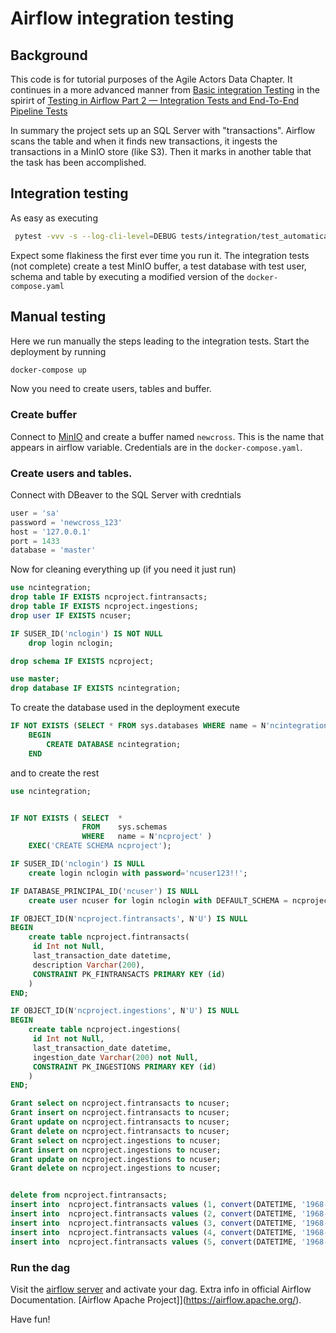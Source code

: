 # Airflow integration testing


## Background

This code is for tutorial purposes of the Agile Actors Data Chapter. It continues in a more advanced manner from
[Basic integration Testing](https://github.com/fithisux/airflow-integration-testing) in the spirirt of
[Testing in Airflow Part 2 — Integration Tests and End-To-End Pipeline Tests](https://medium.com/@chandukavar/testing-in-airflow-part-2-integration-tests-and-end-to-end-pipeline-tests-af0555cd1a82)

In summary the project sets up an SQL Server with "transactions". Airflow scans the table and when it finds new transactions, 
it ingests the transactions in a MinIO store (like S3). Then it marks in another table that the task has been accomplished.

## Integration testing

As easy as executing

```bash
 pytest -vvv -s --log-cli-level=DEBUG tests/integration/test_automatically_sample_dag.py
```

Expect some flakiness the first ever time you run it.
The integration tests (not complete) create a test MinIO buffer, a test database with test user, schema and table by executing a 
modified version of the `docker-compose.yaml`

## Manual testing

Here we run manually the steps leading to the integration tests. Start the deployment by running

```bash
docker-compose up
```

Now you need to create users, tables and buffer.

### Create buffer

Connect to [MinIO](http://127.0.0.1:9001) and create a buffer named `newcross`. This is the name that appears in airflow variable.
Credentials are in the `docker-compose.yaml`.


### Create users and tables.

Connect with DBeaver to the SQL Server with credntials

```python
user = 'sa'
password = 'newcross_123'
host = '127.0.0.1'
port = 1433
database = 'master'
```


Now for cleaning everything up (if you need it just run)

```sql
use ncintegration;
drop table IF EXISTS ncproject.fintransacts;
drop table IF EXISTS ncproject.ingestions;
drop user IF EXISTS ncuser;

IF SUSER_ID('nclogin') IS NOT NULL
	drop login nclogin;

drop schema IF EXISTS ncproject;

use master;
drop database IF EXISTS ncintegration;
```

To create the database used in the deployment execute

```sql
IF NOT EXISTS (SELECT * FROM sys.databases WHERE name = N'ncintegration')
    BEGIN
        CREATE DATABASE ncintegration;
    END
```

and to create the rest

```sql
use ncintegration;


IF NOT EXISTS ( SELECT  *
                FROM    sys.schemas
                WHERE   name = N'ncproject' )
    EXEC('CREATE SCHEMA ncproject');

IF SUSER_ID('nclogin') IS NULL
	create login nclogin with password='ncuser123!!';

IF DATABASE_PRINCIPAL_ID('ncuser') IS NULL
	create user ncuser for login nclogin with DEFAULT_SCHEMA = ncproject;

IF OBJECT_ID(N'ncproject.fintransacts', N'U') IS NULL
BEGIN
	create table ncproject.fintransacts(
	 id Int not Null,
	 last_transaction_date datetime,
	 description Varchar(200),
	 CONSTRAINT PK_FINTRANSACTS PRIMARY KEY (id)	
	)
END;

IF OBJECT_ID(N'ncproject.ingestions', N'U') IS NULL
BEGIN
	create table ncproject.ingestions(
	 id Int not Null,
	 last_transaction_date datetime,
	 ingestion_date Varchar(200) not Null,
	 CONSTRAINT PK_INGESTIONS PRIMARY KEY (id)	
	)
END;

Grant select on ncproject.fintransacts to ncuser;
Grant insert on ncproject.fintransacts to ncuser;
Grant update on ncproject.fintransacts to ncuser;
Grant delete on ncproject.fintransacts to ncuser;
Grant select on ncproject.ingestions to ncuser;
Grant insert on ncproject.ingestions to ncuser;
Grant update on ncproject.ingestions to ncuser;
Grant delete on ncproject.ingestions to ncuser;


delete from ncproject.fintransacts;
insert into  ncproject.fintransacts values (1, convert(DATETIME, '1968-10-23 12:45:37', 20), 'buy 1');
insert into  ncproject.fintransacts values (2, convert(DATETIME, '1968-10-24 12:45:37', 20), 'buy 2');
insert into  ncproject.fintransacts values (3, convert(DATETIME, '1968-10-25 12:45:37', 20), 'buy 3');
insert into  ncproject.fintransacts values (4, convert(DATETIME, '1968-10-26 12:45:37', 20), 'buy 4');
insert into  ncproject.fintransacts values (5, convert(DATETIME, '1968-10-27 12:45:37', 20), 'buy 5');

```

### Run the dag

Visit the [airflow server](http://localhost:8080) and activate your dag. Extra info in official Airflow Documentation.
[Airflow Apache Project]](https://airflow.apache.org/).

Have fun!